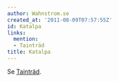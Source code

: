 ```yaml
---
author: Wahnstrom.se
created_at: '2011-08-09T07:57:55Z'
id: Katalpa
links:
  mention:
  - Tainträd
title: Katalpa
---
```


Se [Tainträd].

  [Tainträd]: Tainträd